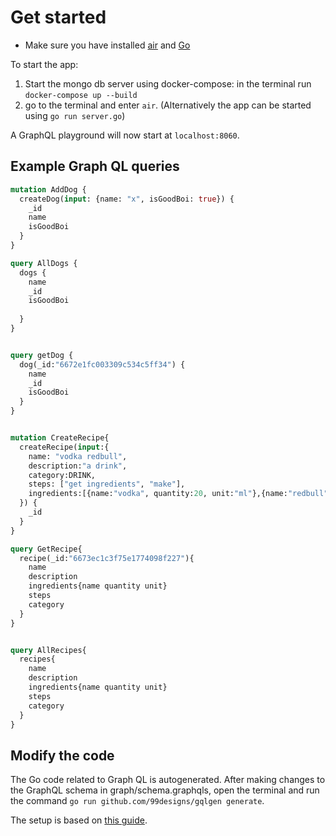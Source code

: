 # Get started
* Make sure you have installed [air](https://github.com/air-verse/air) and [Go](https://go.dev/)

To start the app:
1. Start the mongo db server using docker-compose: in the terminal run `docker-compose up --build` 
2. go to the terminal and enter `air`. 
(Alternatively the app can be started using `go run server.go`) 


A GraphQL playground will now start at `localhost:8060`.



## Example Graph QL queries 
```GraphQL
mutation AddDog {
  createDog(input: {name: "x", isGoodBoi: true}) {
    _id
    name
    isGoodBoi
  }
}

query AllDogs {
  dogs {
    name
    _id
    isGoodBoi
    
  }
}


query getDog {
  dog(_id:"6672e1fc003309c534c5ff34") {
    name
    _id
    isGoodBoi
  }
}


mutation CreateRecipe{
  createRecipe(input:{
    name: "vodka redbull",
    description:"a drink",
    category:DRINK,
    steps: ["get ingredients", "make"],
    ingredients:[{name:"vodka", quantity:20, unit:"ml"},{name:"redbull", quantity:20, unit:"ml"}]
  }) {
    _id
  }
}

query GetRecipe{
  recipe(_id:"6673ec1c3f75e1774098f227"){
    name
    description
    ingredients{name quantity unit}
    steps
    category
  }
}


query AllRecipes{
  recipes{
    name
    description
    ingredients{name quantity unit}
    steps
    category
  }
}
```


## Modify the code

The Go code related to Graph QL is autogenerated. After making changes to the GraphQL schema in graph/schema.graphqls, open the terminal and run the command `go run github.com/99designs/gqlgen generate`.

The setup is based on [this guide](https://www.howtographql.com/graphql-go/1-getting-started/).